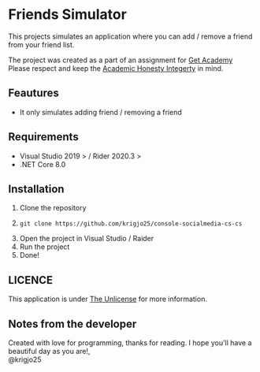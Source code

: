 # Friends Simulator
This projects simulates an application where you can add / remove a friend from your friend list.

The project was created as a part of an assignment for [Get Academy](https://getacademy.no)<br>
Please respect and keep the [Academic Honesty Integerty](https://ctl.columbia.edu/resources-and-technology/resources/academic-integrity/) in mind.<br>


## Feautures
- It only simulates adding friend / removing a friend

## Requirements
- Visual Studio 2019 > / Rider 2020.3 >
- .NET Core 8.0

## Installation
1. Clone the repository
2. ```shell script
   git clone https://github.com/krigjo25/console-socialmedia-cs-cs
   ```
3. Open the project in Visual Studio / Raider
4. Run the project
5. Done!

## LICENCE
This application is under [The Unlicense](./LICENCE) for more information.

## Notes from the developer
Created with love for programming, thanks for reading.
I hope you'll have a beautiful day as you are!,<br>
@krigjo25
